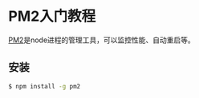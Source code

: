 # PM2入门教程

[PM2](http://pm2.keymetrics.io/)是node进程的管理工具，可以监控性能、自动重启等。

## 安装

```bash
$ npm install -g pm2
```

